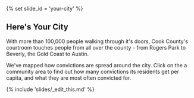 {% set slide_id = 'your-city' %}

## Here's Your City	

With more than 100,000 people walking through it's doors, Cook County's courtroom touches people from all over the county - from Rogers Park to Beverly, the Gold Coast to Austin. 

We've mapped how convictions are spread around the city. Click on the a community area to find out how many convictions its residents get per capita, and what they are most often convicted for. 

{% include 'slides/_edit_this.md' %}
